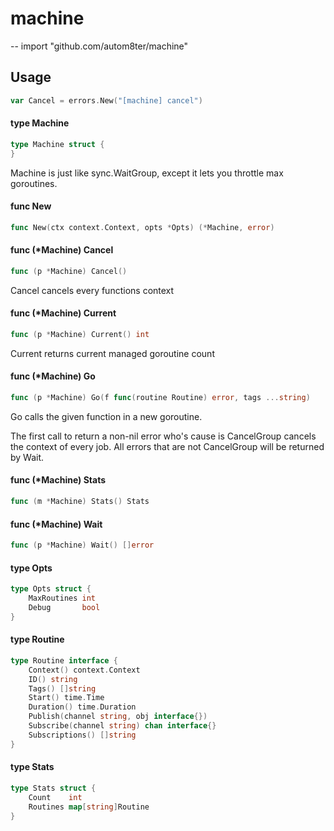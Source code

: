 # machine
--
    import "github.com/autom8ter/machine"


## Usage

```go
var Cancel = errors.New("[machine] cancel")
```

#### type Machine

```go
type Machine struct {
}
```

Machine is just like sync.WaitGroup, except it lets you throttle max goroutines.

#### func  New

```go
func New(ctx context.Context, opts *Opts) (*Machine, error)
```

#### func (*Machine) Cancel

```go
func (p *Machine) Cancel()
```
Cancel cancels every functions context

#### func (*Machine) Current

```go
func (p *Machine) Current() int
```
Current returns current managed goroutine count

#### func (*Machine) Go

```go
func (p *Machine) Go(f func(routine Routine) error, tags ...string)
```
Go calls the given function in a new goroutine.

The first call to return a non-nil error who's cause is CancelGroup cancels the
context of every job. All errors that are not CancelGroup will be returned by
Wait.

#### func (*Machine) Stats

```go
func (m *Machine) Stats() Stats
```

#### func (*Machine) Wait

```go
func (p *Machine) Wait() []error
```

#### type Opts

```go
type Opts struct {
	MaxRoutines int
	Debug       bool
}
```


#### type Routine

```go
type Routine interface {
	Context() context.Context
	ID() string
	Tags() []string
	Start() time.Time
	Duration() time.Duration
	Publish(channel string, obj interface{})
	Subscribe(channel string) chan interface{}
	Subscriptions() []string
}
```


#### type Stats

```go
type Stats struct {
	Count    int
	Routines map[string]Routine
}
```
